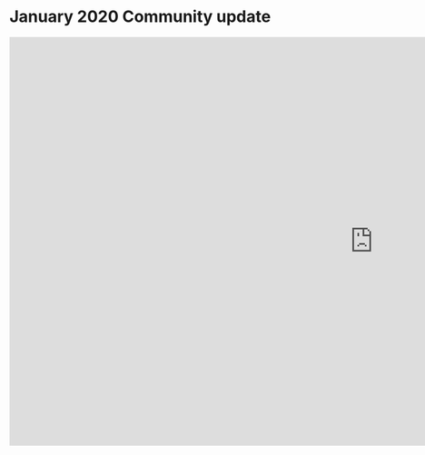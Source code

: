 # January 2020 Community update

<iframe width="1280" height="720" src="https://www.youtube.com/embed/_NxsCuv2uFo" frameborder="0" allow="accelerometer; autoplay; encrypted-media; gyroscope; picture-in-picture" allowfullscreen></iframe>

